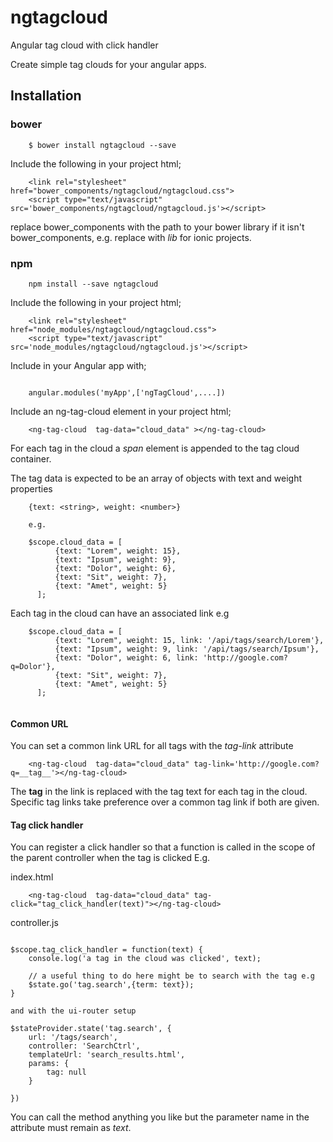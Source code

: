 # ngtagcloud
Angular tag cloud with click handler

Create simple tag clouds for your angular apps.

## Installation

### bower

```
	$ bower install ngtagcloud --save
```

Include the following in your project html;

```
	<link rel="stylesheet" href="bower_components/ngtagcloud/ngtagcloud.css">
    <script type="text/javascript" src='bower_components/ngtagcloud/ngtagcloud.js'></script>
```

replace bower_components with the path to your bower library if it isn't bower_components, e.g. replace with *lib* for ionic projects.


### npm

```
	npm install --save ngtagcloud
```

Include the following in your project html;

```
	<link rel="stylesheet" href="node_modules/ngtagcloud/ngtagcloud.css">
    <script type="text/javascript" src='node_modules/ngtagcloud/ngtagcloud.js'></script>
```

Include in your Angular app with;

```

	angular.modules('myApp',['ngTagCloud',....])
```

Include an ng-tag-cloud element in your project html;

```
	<ng-tag-cloud  tag-data="cloud_data" ></ng-tag-cloud> 
```

For each tag in the cloud a *span* element is appended to the tag cloud container.

The tag data is expected to be an array of objects with text and weight properties  

```
	{text: <string>, weight: <number>}

	e.g.
	
	$scope.cloud_data = [
          {text: "Lorem", weight: 15},  
          {text: "Ipsum", weight: 9},
          {text: "Dolor", weight: 6},
          {text: "Sit", weight: 7},
          {text: "Amet", weight: 5} 
      ];
```

Each tag in the cloud can have an associated link e.g

```
	$scope.cloud_data = [
          {text: "Lorem", weight: 15, link: '/api/tags/search/Lorem'},  
          {text: "Ipsum", weight: 9, link: '/api/tags/search/Ipsum'},
          {text: "Dolor", weight: 6, link: 'http://google.com?q=Dolor'},
          {text: "Sit", weight: 7},
          {text: "Amet", weight: 5} 
      ];
      
```

#### Common URL

You can set a common link URL for all tags with the *tag-link* attribute


```
	<ng-tag-cloud  tag-data="cloud_data" tag-link='http://google.com?q=__tag__'></ng-tag-cloud>  
```

The **__tag__** in the link is replaced with the tag text for each tag in the cloud.  Specific tag links take preference over
a common tag link if both are given.


#### Tag click handler

You can register a click handler so that a function is called in the scope of the parent controller when the tag is clicked  E.g.

index.html
```
	<ng-tag-cloud  tag-data="cloud_data" tag-click="tag_click_handler(text)"></ng-tag-cloud> 
```

controller.js
```

$scope.tag_click_handler = function(text) {
	console.log('a tag in the cloud was clicked', text);
		
	// a useful thing to do here might be to search with the tag e.g
	$state.go('tag.search',{term: text});
}

and with the ui-router setup

$stateProvider.state('tag.search', {
    url: '/tags/search',
    controller: 'SearchCtrl',
    templateUrl: 'search_results.html',
    params: {
        tag: null
    } 
  
})

```

You can call the method anything you like but the parameter name in the attribute must remain as *text*.



